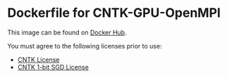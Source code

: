 # Dockerfile for CNTK-GPU-OpenMPI
This image can be found on [Docker Hub](https://hub.docker.com/r/alfpark/cntk/).

You must agree to the following licenses prior to use:
* [CNTK License](https://github.com/Microsoft/CNTK/blob/master/LICENSE.md)
* [CNTK 1-bit SGD License](https://github.com/microsoft/cntk/wiki/CNTK-1bit-SGD-License)

